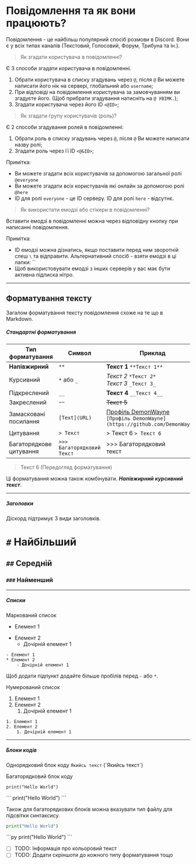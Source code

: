 # Повідомлення та як вони працюють?

Повідомлення - це найбільш популярний спосіб розмови в Discord. Вони є у всіх типах каналів (Текстовий, Голосовий, Форум, Трибуна та ін.).

> Як згадати користувача в повідомленні?

Є 3 способи згадати користувача в повідомленні.
1. Обрати користувача в списку згадувань через `@`, після `@` Ви можете написати його нік на сервері, глобальний або `username`;
2. При відповіді на повідомлення користувача за замовчуванням ви згадуєте його. (Щоб прибрати згадування натисніть на `@ УВІМК.`);
3. Згадати користувача через його ID `<@ID>`;

> Як згадати групу користувачів (роль)?

Є 2 способи згадування ролей в повідомленні:
1. Обрати роль в списку згадувань через `@`, після `@` Ви можете написати назву ролі;
2. Згадати роль через її ID `<@&ID>`;

Примітка:
- Ви можете згадати всіх користувачів за допомогою загальної ролі `@everyone`
- Ви можете згадати всіх користувачів які онлайн за допомогою ролі `@here`
- ID для ролі `everyone` - це ID серверу. ID для ролі `here` - відсутнє.

> Як використати емодзі або стікери в повідомленні?

Вставити емодзі в повідомленні можна через відповідну кнопку при написанні повідомлення.

Примітка:
- ID емодзі можна дізнатись, якщо поставити перед ним зворотній слеш `\` та відправити. Альтернативний спосіб - взяти емодзі в ці лапки: \`\`
- Щоб використовувати емодзі з інших серверів у вас має бути активна підписка нітро.

---
## Форматування тексту
Загалом форматування тексту повідомлення схоже на те що в Markdown.

##### Стандартні форматування

| Тип форматування        | Символ                          | Приклад                                                                                                      |
| ----------------------- | ------------------------------- | ------------------------------------------------------------------------------------------------------------ |
| **Напівжирний**         | `**`                            | **Текст 1** `**Текст 1**`                                                                                    |
| Курсивний               | `*` або `_`                     | *Текст 2* `*Текст 2*`<br>_Текст 3_ `_Текст 3_`                                                               |
| Підкреслений            | `__`                            | __Текст 4__ `__Текст 4__`                                                                                    |
| Закреслений             | `~~`                            | ~~Текст 5~~                                                                                                  |
| Замасковані посилання   | `[Text](URL)`                   | [Профіль DemonWayne](https://github.com/DemonWayne)<br>`[Профіль DemonWayne](https://github.com/DemonWayne)` |
| Цитування               | `> Текст`                       | > Текст 6 `> Текст 6`                                                                                        |
| Багаторядкове цитування | `>>> Багаторядковий`<br>`Текст` | >>> Багаторядковий<br>текст                                                                                  |
> Текст 6 (Передогляд форматування)

Ці форматування можна також комбінувати. ***Напівжирний курсивний текст***.

---
##### Заголовки 
Діскорд підтримує 3 види заголовків.
# `#` Найбільший
## `##` Середній
### `###` Найменший
---
##### Списки

Маркований список
- Елемент 1
* Елемент 2
	- Дочірній елемент 1

```
- Елемент 1
* Елемент 2
	- Дочірній елемент 1
```
Щоб додати підпункт додайте більше пробілів перед `-` або `*`.

Нумерований список
1. Елемент 1
2. Елемент 2
	1. Дочірній елемент 1

```
1. Елемент 1
2. Елемент 2
	1. Дочірній елемент 1
```

---
##### Блоки кодів

Однорядковий блок коду
`Якийсь текст` (\`Якийсь текст\`)

Багаторядковий блок коду
```
print("Hello World")
```

\`\`\`
print("Hello World")
\`\`\`

Також для багаторядкових блоків можна вказувати тип файлу для підсвітки синтаксису.
```py
print("Hello World")
```

\`\`\`py
print("Hello World")
\`\`\`

- [ ] TODO: Інформація про кольоровий текст
- [ ] TODO: Додати скріншоти до кожного типу форматування тощо
